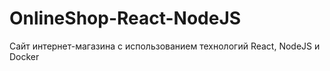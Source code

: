 # OnlineShop-React-NodeJS
Сайт интернет-магазина с использованием технологий React, NodeJS и Docker

